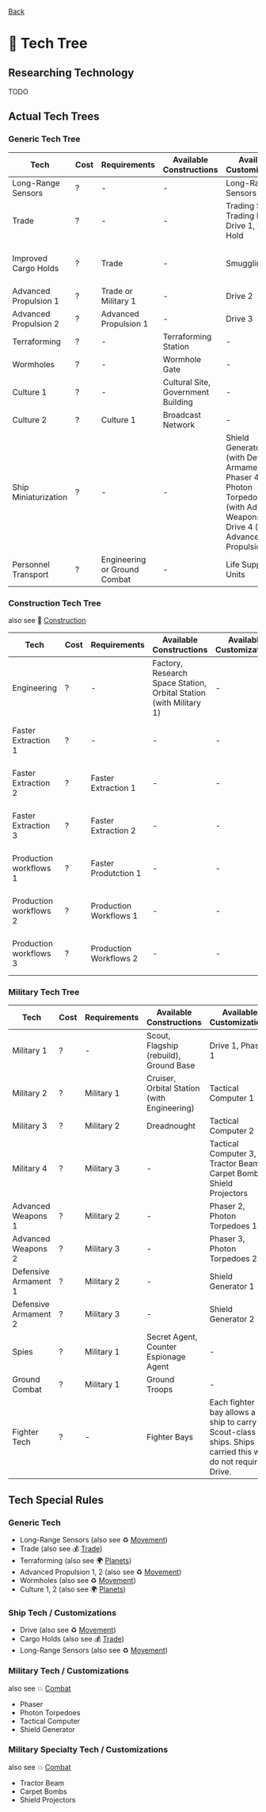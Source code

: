 [Back](https://github.com/haslo/space4x/blob/master/readme.md)

# :satellite: Tech Tree

## Researching Technology

TODO

## Actual Tech Trees

### Generic Tech Tree

| Tech | Cost | Requirements | Available Constructions | Available Customizations | Special Rules |
|---|---|---|---|---|---|
| Long-Range Sensors | ? | - | - | Long-Range Sensors | - |
| Trade | ? | - | - | Trading Ship, Trading Post, Drive 1, Cargo Hold | - |
| Improved Cargo Holds | ? | Trade | - | Smuggling Hold | Cargo holds double capacity |
| Advanced Propulsion 1 | ? | Trade or Military 1 | - | Drive 2 | - |
| Advanced Propulsion 2 | ? | Advanced Propulsion 1 | - | Drive 3 | - |
| Terraforming | ? | - | Terraforming Station | - | - |
| Wormholes | ? | - | Wormhole Gate | - | - |
| Culture 1 | ? | - | Cultural Site, Government Building | - | - |
| Culture 2 | ? | Culture 1 | Broadcast Network | - | - |
| Ship Miniaturization | ? | - | - | Shield Generator 3 (with Defensive Armament 2), Phaser 4 & Photon Torpedoes 3 (with Advanced Weapons 2), Drive 4 (with Advanced Propulsion 2) | - |
| Personnel Transport | ? | Engineering or Ground Combat | - | Life Support Units | - |

### Construction Tech Tree

also see :construction: [Construction](https://github.com/haslo/space4x/blob/master/construction.md)

| Tech | Cost | Requirements | Available Constructions | Available Customizations | Special Rules |
|---|---|---|---|---|---|
| Engineering | ? | - | Factory, Research Space Station, Orbital Station (with Military 1) | - | - |
| Faster Extraction 1 | ? | - | - | - | 2x extraction per factory and round |
| Faster Extraction 2 | ? | Faster Extraction 1 | - | - | 4x extraction per factory and round |
| Faster Extraction 3 | ? | Faster Extraction 2 | - | - | unlimited extraction per factory and round |
| Production workflows 1 | ? | Faster Produtction 1 | - | - | 2x combination per factory and round |
| Production workflows 2 | ? | Production Workflows 1 | - | - | 4x combination per factory and round |
| Production workflows 3 | ? | Production Workflows 2 | - | - | unlimited combination per factory and round |

### Military Tech Tree

| Tech | Cost | Requirements | Available Constructions | Available Customizations | Special Rules |
|---|---|---|---|---|---|
| Military 1 | ? | - | Scout, Flagship (rebuild), Ground Base | Drive 1, Phaser 1 | - |
| Military 2 | ? | Military 1 | Cruiser, Orbital Station (with Engineering) | Tactical Computer 1 | - |
| Military 3 | ? | Military 2 | Dreadnought | Tactical Computer 2 | - |
| Military 4 | ? | Military 3 | - | Tactical Computer 3, Tractor Beam, Carpet Bombs, Shield Projectors | - |
| Advanced Weapons 1 | ? | Military 2 | - | Phaser 2, Photon Torpedoes 1 | - |
| Advanced Weapons 2 | ? | Military 3 | - | Phaser 3, Photon Torpedoes 2 | - |
| Defensive Armament 1 | ? | Military 2 | - | Shield Generator 1 | - |
| Defensive Armament 2 | ? | Military 3 | - | Shield Generator 2 | - |
| Spies | ? | Military 1 | Secret Agent, Counter Espionage Agent | - | - |
| Ground Combat | ? | Military 1 | Ground Troops | - | - |
| Fighter Tech | ? | - | Fighter Bays | Each fighter bay allows a ship to carry 3 Scout-class ships. Ships carried this way do not require a Drive. |

## Tech Special Rules

### Generic Tech

* Long-Range Sensors (also see :recycle: [Movement](https://github.com/haslo/space4x/blob/master/movement.md))
* Trade (also see :moneybag: [Trade](https://github.com/haslo/space4x/blob/master/trade.md))
* Terraforming (also see :earth_africa: [Planets](https://github.com/haslo/space4x/blob/master/planets.md))
* Advanced Propulsion 1, 2 (also see :recycle: [Movement](https://github.com/haslo/space4x/blob/master/movement.md))
* Wormholes (also see :recycle: [Movement](https://github.com/haslo/space4x/blob/master/movement.md))
* Culture 1, 2 (also see :earth_africa: [Planets](https://github.com/haslo/space4x/blob/master/planets.md))

### Ship Tech / Customizations

* Drive (also see :recycle: [Movement](https://github.com/haslo/space4x/blob/master/movement.md))
* Cargo Holds (also see :moneybag: [Trade](https://github.com/haslo/space4x/blob/master/trade.md))
* Long-Range Sensors (also see :recycle: [Movement](https://github.com/haslo/space4x/blob/master/movement.md))

### Military Tech / Customizations

also see :boom: [Combat](https://github.com/haslo/space4x/blob/master/combat.md)

* Phaser
* Photon Torpedoes
* Tactical Computer
* Shield Generator

### Military Specialty Tech / Customizations

also see :boom: [Combat](https://github.com/haslo/space4x/blob/master/combat.md)

* Tractor Beam
* Carpet Bombs
* Shield Projectors
